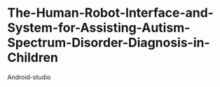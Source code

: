 # The-Human-Robot-Interface-and-System-for-Assisting-Autism-Spectrum-Disorder-Diagnosis-in-Children
Android-studio
